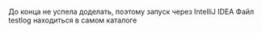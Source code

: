 До конца не успела доделать, поэтому запуск через IntelliJ IDEA
Файл testlog находиться в самом каталоге

